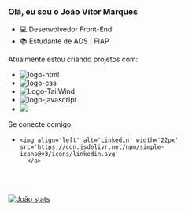 ### Olá, eu sou o João Vitor Marques
- 💻 Desenvolvedor Front-End
- 📚 Estudante de ADS | FIAP

Atualmente estou criando projetos com:
-  <img src="https://img.shields.io/badge/HTML5-E34F26?style=for-the-badge&logo=html5&logoColor=white" alt="logo-html"/>
-  <img src="https://img.shields.io/badge/CSS3-1572B6?style=for-the-badge&logo=css3&logoColor=white" alt="logo-css"/>
-  <img src="https://img.shields.io/badge/Tailwind_CSS-38B2AC?style=for-the-badge&logo=tailwind-css&logoColor=white" alt="Logo-TailWind"/>
-  <img src="https://img.shields.io/badge/JavaScript-F7DF1E?style=for-the-badge&logo=javascript&logoColor=black" alt="logo-javascript"/>
-  <img src="https://img.shields.io/badge/React-20232A?style=for-the-badge&logo=react&logoColor=61DAFB"/>

Se conecte comigo:
- <p>
    
      <img align='left' alt='Linkedin' width='22px' src='https://cdn.jsdelivr.net/npm/simple-icons@v3/icons/linkedin.svg'
        </a>
  </p>
  <br/>
  <br/>
  
[![João stats](https://github-readme-stats.vercel.app/api?username=DevJoaoVitorNogueira)](https://github.com/anuraghazra/github-readme-stats)



